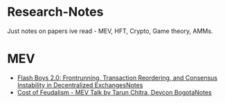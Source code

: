 # Research-Notes
Just notes on papers ive read - MEV, HFT, Crypto, Game theory, AMMs. 

# MEV 
- [Flash Boys 2.0: Frontrunning, Transaction Reordering, and Consensus Instability in Decentralized Exchanges](https://arxiv.org/abs/1904.05234)[Notes](./MEV/flashbots2.0.md)
- [Cost of Feudalism - MEV Talk by Tarun Chitra, Devcon Bogota](https://archive.devcon.org/archive/watch/6/cost-of-feudalism-towards-a-theory-of-mev/?tab=YouTube)[Notes](/MEV/Cost%20of%20Feudalism%20-%20Devcon%20Talk.md)
